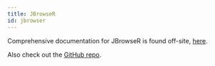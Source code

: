 ```yaml
---
title: JBrowseR
id: jbrowser
---
```


Comprehensive documentation for JBrowseR is found off-site,
[here](https://gmod.github.io/JBrowseR/).

Also check out the [GitHub repo](https://github.com/GMOD/JBrowseR/).
